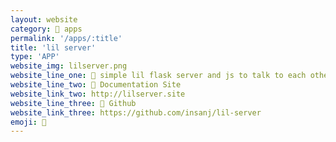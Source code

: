 ```yaml
---
layout: website
category: 🏬 apps
permalink: '/apps/:title'
title: 'lil server'
type: 'APP'
website_img: lilserver.png
website_line_one: 🐶 simple lil flask server and js to talk to each other
website_line_two: 🚀 Documentation Site
website_link_two: http://lilserver.site
website_line_three: 👾 Github
website_link_three: https://github.com/insanj/lil-server
emoji: 🐶
---
```

